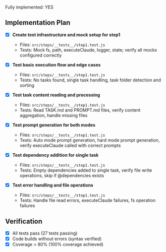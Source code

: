 Fully implemented: YES

## Implementation Plan

- [X] **Create test infrastructure and mock setup for step1**
  - Files: `src/steps/__tests__/step1.test.js`
  - Tests: Mock fs, path, executeClaude, logger, state; verify all mocks configured correctly

- [X] **Test basic execution flow and edge cases**
  - Files: `src/steps/__tests__/step1.test.js`
  - Tests: No tasks found, single task handling, task folder detection and sorting

- [X] **Test task content reading and processing**
  - Files: `src/steps/__tests__/step1.test.js`
  - Tests: Read TASK.md and PROMPT.md files, verify content aggregation, handle missing files

- [X] **Test prompt generation for both modes**
  - Files: `src/steps/__tests__/step1.test.js`
  - Tests: Auto mode prompt generation, hard mode prompt generation, verify executeClaude called with correct prompts

- [X] **Test dependency addition for single task**
  - Files: `src/steps/__tests__/step1.test.js`
  - Tests: Empty dependencies added to single task, verify file write operations, skip if @dependencies exists

- [X] **Test error handling and file operations**
  - Files: `src/steps/__tests__/step1.test.js`
  - Tests: Handle file read errors, executeClaude failures, fs operation failures

## Verification
- [X] All tests pass (27 tests passing)
- [X] Code builds without errors (syntax verified)
- [X] Coverage > 80% (100% coverage achieved)
